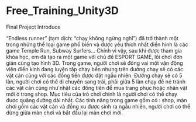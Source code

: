 # Free_Training_Unity3D
Final Project Introduce

“Endless runner” (tạm dịch: “chạy không ngừng nghỉ”) đã trở thành một trong những thể loại game phổ biến và được yêu thích nhất điển hình là các game Temple Run, Subway Surfers... 
Chính vì vậy, sau khi được tham gia khóa học, em đã tạo ra một game với chủ đề ESPORT GAME, lối chơi đơn giản cùng tạo hình 3D. 
Trong game, người chơi sẽ đóng vai một vận động viên điền kinh đang luyện tập chạy bền nhưng trên đường chạy sẽ có các vật cản cùng với các đồng tiền được đặt ngẫu nhiên.
Đường chạy sẽ có 5 làn, người chơi có thể di chuyển sang trái, phải giữa 5 làn chạy để né tránh các vật cản cũng như nhặt các đồng tiền để mua trang phục hoặc nhân vật mới ở trong shop. Mục tiêu của trò chơi chính là người chơi có thể chạy được quãng đường dài nhất.
Các tính năng trong game gồm có : shop, màn chơi gồm các vật cản và đồng xu được sinh ra ngẫu nhiên, người chơi có thể dừng giữa màn chơi và bắt đầu lại màn chơi mới. 
